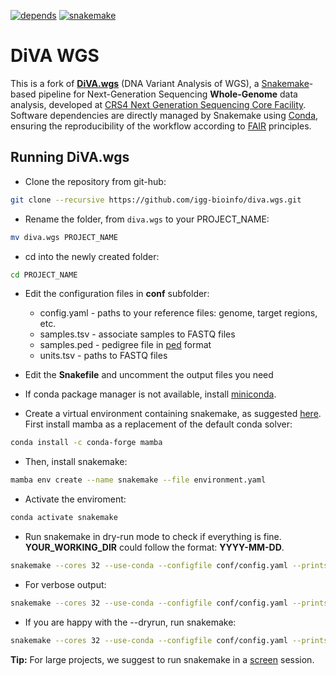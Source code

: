 [![depends](https://img.shields.io/badge/depends%20from-bioconda-brightgreen.svg)](http://bioconda.github.io/)
[![snakemake](https://img.shields.io/badge/snakemake-5.3-brightgreen.svg)](https://snakemake.readthedocs.io/en/stable/)

# DiVA WGS
This is a fork of **[DiVA.wgs](https://github.com/solida-core/diva.wgs)** (DNA Variant Analysis of WGS), a [Snakemake](https://snakemake.readthedocs.io/en/stable/)-based pipeline for Next-Generation Sequencing **Whole-Genome** data analysis, developed at [CRS4 Next Generation Sequencing Core Facility](http://next.crs4.it). Software dependencies are directly managed by Snakemake using [Conda](https://docs.conda.io/en/latest/miniconda.html), ensuring the reproducibility of the workflow according to [FAIR](https://www.go-fair.org/fair-principles/) principles.


## Running DiVA.wgs
 * Clone the repository from git-hub:
```bash
git clone --recursive https://github.com/igg-bioinfo/diva.wgs.git
```

 * Rename the folder, from `diva.wgs` to your PROJECT_NAME:
```bash
mv diva.wgs PROJECT_NAME
```

 * cd into the newly created folder:
```bash
cd PROJECT_NAME
```

 * Edit the configuration files in **conf** subfolder:
   * config.yaml - paths to your reference files: genome, target regions, etc.
   * samples.tsv - associate samples to FASTQ files
   * samples.ped - pedigree file in [ped](https://gatk.broadinstitute.org/hc/en-us/articles/360035531972-PED-Pedigree-format) format
   * units.tsv - paths to FASTQ files

 * Edit the **Snakefile** and uncomment the output files you need

 * If conda package manager is not available, install [miniconda](https://docs.conda.io/en/latest/miniconda.html).

 * Create a virtual environment containing snakemake, as suggested [here](https://snakemake.readthedocs.io/en/stable/getting_started/installation.html). First install mamba as a replacement of the default conda solver:
```bash
conda install -c conda-forge mamba
```

 * Then, install snakemake:
```bash
mamba env create --name snakemake --file environment.yaml
```

 * Activate the enviroment:
```bash
conda activate snakemake
```

 * Run snakemake in dry-run mode to check if everything is fine. **YOUR_WORKING_DIR** could follow the format: **YYYY-MM-DD**.
```bash
snakemake --cores 32 --use-conda --configfile conf/config.yaml --printshellcmds -d YOUR_WORKING_DIR --rerun-incomplete --keep-going --dryrun
```

 * For verbose output:
```bash
snakemake --cores 32 --use-conda --configfile conf/config.yaml --printshellcmds -d YOUR_WORKING_DIR --rerun-incomplete --keep-going --verbose --reason --dryrun
```

 * If you are happy with the --dryrun, run snakemake:
```bash
snakemake --cores 32 --use-conda --configfile conf/config.yaml --printshellcmds -d YOUR_WORKING_DIR --rerun-incomplete --keep-going
```

**Tip:** For large projects, we suggest to run snakemake in a [screen](https://linux.die.net/man/1/screen) session.
